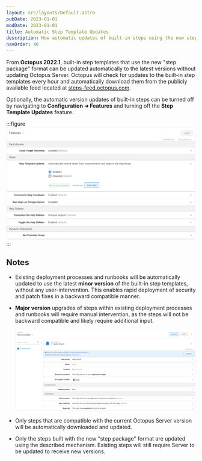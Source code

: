 ```yaml
---
layout: src/layouts/Default.astro
pubDate: 2023-01-01
modDate: 2023-01-01
title: Automatic Step Template Updates
description: How automatic updates of built-in steps using the new step package format work
navOrder: 40
---
```


From **Octopus 2022.1**, built-in step templates that use the new "step package" format can be updated automatically to the latest versions without updating Octopus Server. Octopus will check for updates to the built-in step templates every hour and automatically download them from the publicly available feed located at [steps-feed.octopus.com](https://steps-feed.octopus.com/).

Optionally, the automatic version updates of built-in steps can be turned off by navigating to **Configuration ➜ Features** and turning off the **Step Template Updates** feature.

:::figure
![](/docs/projects/built-in-step-templates/images/automatic-updates-configuration.png "width=500")
:::

## Notes

* Existing deployment processes and runbooks will be automatically updated to use the latest **minor version** of the built-in step templates, without any user-intervention. This enables rapid deployment of security and patch fixes in a backward compatible manner.
* **Major version** upgrades of steps within existing deployment processes and runbooks will require manual intervention, as the steps will not be backward compatible and likely require additional input.

  ![](/docs/projects/built-in-step-templates/images/step-migration-v2.png "width=500")
* Only steps that are compatible with the current Octopus Server version will be automatically downloaded and updated.
* Only the steps built with the new "step package" format are updated using the described mechanism. Existing steps will still require Server to be updated to receive new versions.